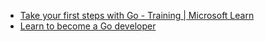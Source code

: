 
- [Take your first steps with Go - Training | Microsoft Learn](https://learn.microsoft.com/en-us/training/paths/go-first-steps/)
- [Learn to become a Go developer](https://roadmap.sh/golang)